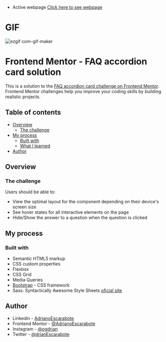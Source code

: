 - Active webpage [Click here to see webpage](https://adrianoescarabote.github.io/faq-accordion-card-/)

# GIF

![ezgif com-gif-maker](https://user-images.githubusercontent.com/101136987/194572535-cead0088-8f50-4e90-a601-2f04ce48e38c.gif)

# Frontend Mentor - FAQ accordion card solution

This is a solution to the [FAQ accordion card challenge on Frontend Mentor](https://www.frontendmentor.io/challenges/faq-accordion-card-XlyjD0Oam). Frontend Mentor challenges help you improve your coding skills by building realistic projects. 

## Table of contents

- [Overview](#overview)
  - [The challenge](#the-challenge)
- [My process](#my-process)
  - [Built with](#built-with)
  - [What I learned](#what-i-learned)
- [Author](#author)

## Overview

### The challenge

Users should be able to:

- View the optimal layout for the component depending on their device's screen size
- See hover states for all interactive elements on the page
- Hide/Show the answer to a question when the question is clicked

## My process

### Built with

- Semantic HTML5 markup
- CSS custom properties
- Flexbox
- CSS Grid
- Media Queries
- [Bootstrap](https://getbootstrap.com/) - CSS framework
- Sass: Syntactically Awesome Style Sheets [oficial site](https://sass-lang.com/) 

## Author

- Linkedin - [AdrianoEscarabote](https://www.linkedin.com/in/adriano-escarabote-944b02233/)
- Frontend Mentor - [@AdrianoEscarabote](https://www.frontendmentor.io/profile/AdrianoEscarabote)
- Instagram - [@ogdrian](https://www.instagram.com/ogdrian/)
- Twitter - [@drianEscarabote](https://twitter.com/drianEscarabote)
